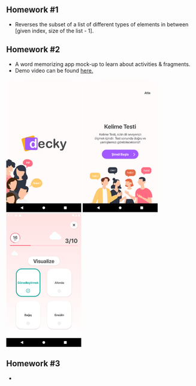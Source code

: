 ## Homework #1
* Reverses the subset of a list of different types of elements in between [given index, size of the list - 1].

## Homework #2
* A word memorizing app mock-up to learn about activities & fragments.
* Demo video can be found [here.](https://youtu.be/kHD_lfEPDIw)
<p float="middle">
  <img src="https://github.com/omercanbaltaci/IBTech-Bootcamp/blob/main/HW2/images/device-2021-11-25-163105.png" width="200" />
  <img src="https://github.com/omercanbaltaci/IBTech-Bootcamp/blob/main/HW2/images/device-2021-11-25-163123.png" width="200" /> 
  <img src="https://github.com/omercanbaltaci/IBTech-Bootcamp/blob/main/HW2/images/device-2021-11-25-163140.png" width="200" />
</p>

## Homework #3
*
